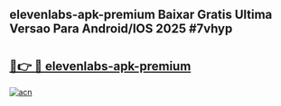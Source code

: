 ## elevenlabs-apk-premium Baixar Gratis Ultima Versao Para Android/IOS 2025 #7vhyp

# <h2><a href="https://ainizakaria.my?title=elevenlabs-apk-premium&ref=20M">🔗👉 🔴 elevenlabs-apk-premium</a></h2>

[![acn](https://github.com/user-attachments/assets/0f9c940e-d8b0-45ae-aac7-cd30a18b3e1c)](https://ainizakaria.my?title=elevenlabs-apk-premium&ref=20M)

